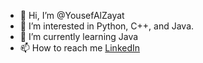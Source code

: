 - 👋 Hi, I’m @YousefAlZayat
- 👀 I’m interested in Python, C++, and Java.
- 🌱 I’m currently learning Java
- 📫 How to reach me [LinkedIn](https://www.linkedin.com/in/yousefalzayat/)
